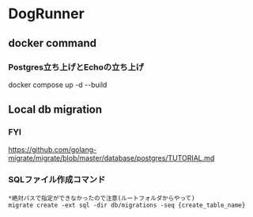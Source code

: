 # DogRunner

## docker command

### Postgres立ち上げとEchoの立ち上げ
docker compose up -d --build

## Local db migration

### FYI
https://github.com/golang-migrate/migrate/blob/master/database/postgres/TUTORIAL.md

### SQLファイル作成コマンド
```
*絶対パスで指定ができなかったので注意(ルートフォルダからやって)
migrate create -ext sql -dir db/migrations -seq {create_table_name}
```

